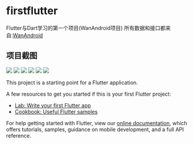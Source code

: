 # firstflutter

Flutter与Dart学习的第一个项目(WanAndroid项目)
所有数据和接口都来自:[WanAndroid](https://www.wanandroid.com/index)

## 项目截图

![](screenshot/0.png)
![](screenshot/1.png)
![](screenshot/2.png)
![](screenshot/3.png)
![](screenshot/4.png)
![](screenshot/5.png)

This project is a starting point for a Flutter application.

A few resources to get you started if this is your first Flutter project:

- [Lab: Write your first Flutter app](https://flutter.io/docs/get-started/codelab)
- [Cookbook: Useful Flutter samples](https://flutter.io/docs/cookbook)

For help getting started with Flutter, view our 
[online documentation](https://flutter.io/docs), which offers tutorials, 
samples, guidance on mobile development, and a full API reference.

